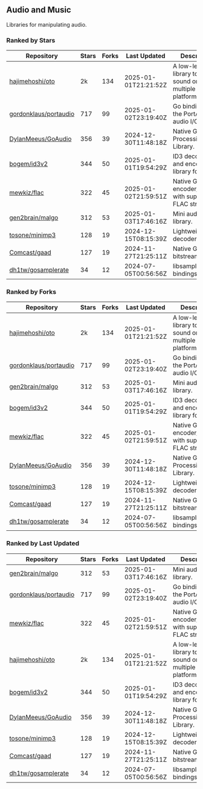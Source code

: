 ## Audio and Music

Libraries for manipulating audio.

### Ranked by Stars

| Repository | Stars | Forks | Last Updated | Description | 
|------------|-------|-------|--------------|-------------|
| [hajimehoshi/oto](https://github.com/hajimehoshi/oto) | 2k | 134 | 2025-01-01T21:21:52Z |  A low-level library to play sound on multiple platforms. |
| [gordonklaus/portaudio](https://github.com/gordonklaus/portaudio) | 717 | 99 | 2025-01-02T23:19:40Z |  Go bindings for the PortAudio audio I/O library. |
| [DylanMeeus/GoAudio](https://github.com/DylanMeeus/GoAudio) | 356 | 39 | 2024-12-30T11:48:18Z |  Native Go Audio Processing Library. |
| [bogem/id3v2](https://github.com/bogem/id3v2) | 344 | 50 | 2025-01-01T19:54:29Z |  ID3 decoding and encoding library for Go. |
| [mewkiz/flac](https://github.com/mewkiz/flac) | 322 | 45 | 2025-01-02T21:59:51Z |  Native Go FLAC encoder/decoder with support for FLAC streams. |
| [gen2brain/malgo](https://github.com/gen2brain/malgo) | 312 | 53 | 2025-01-03T17:46:16Z |  Mini audio library. |
| [tosone/minimp3](https://github.com/tosone/minimp3) | 128 | 19 | 2024-12-15T08:15:39Z |  Lightweight MP3 decoder library. |
| [Comcast/gaad](https://github.com/Comcast/gaad) | 127 | 19 | 2024-11-27T21:25:11Z |  Native Go AAC bitstream parser. |
| [dh1tw/gosamplerate](https://github.com/dh1tw/gosamplerate) | 34 | 12 | 2024-07-05T00:56:56Z |  libsamplerate bindings for go. |

### Ranked by Forks

| Repository | Stars | Forks | Last Updated | Description | 
|------------|-------|-------|--------------|-------------|
| [hajimehoshi/oto](https://github.com/hajimehoshi/oto) | 2k | 134 | 2025-01-01T21:21:52Z |  A low-level library to play sound on multiple platforms. |
| [gordonklaus/portaudio](https://github.com/gordonklaus/portaudio) | 717 | 99 | 2025-01-02T23:19:40Z |  Go bindings for the PortAudio audio I/O library. |
| [gen2brain/malgo](https://github.com/gen2brain/malgo) | 312 | 53 | 2025-01-03T17:46:16Z |  Mini audio library. |
| [bogem/id3v2](https://github.com/bogem/id3v2) | 344 | 50 | 2025-01-01T19:54:29Z |  ID3 decoding and encoding library for Go. |
| [mewkiz/flac](https://github.com/mewkiz/flac) | 322 | 45 | 2025-01-02T21:59:51Z |  Native Go FLAC encoder/decoder with support for FLAC streams. |
| [DylanMeeus/GoAudio](https://github.com/DylanMeeus/GoAudio) | 356 | 39 | 2024-12-30T11:48:18Z |  Native Go Audio Processing Library. |
| [tosone/minimp3](https://github.com/tosone/minimp3) | 128 | 19 | 2024-12-15T08:15:39Z |  Lightweight MP3 decoder library. |
| [Comcast/gaad](https://github.com/Comcast/gaad) | 127 | 19 | 2024-11-27T21:25:11Z |  Native Go AAC bitstream parser. |
| [dh1tw/gosamplerate](https://github.com/dh1tw/gosamplerate) | 34 | 12 | 2024-07-05T00:56:56Z |  libsamplerate bindings for go. |

### Ranked by Last Updated

| Repository | Stars | Forks | Last Updated | Description | 
|------------|-------|-------|--------------|-------------|
| [gen2brain/malgo](https://github.com/gen2brain/malgo) | 312 | 53 | 2025-01-03T17:46:16Z |  Mini audio library. |
| [gordonklaus/portaudio](https://github.com/gordonklaus/portaudio) | 717 | 99 | 2025-01-02T23:19:40Z |  Go bindings for the PortAudio audio I/O library. |
| [mewkiz/flac](https://github.com/mewkiz/flac) | 322 | 45 | 2025-01-02T21:59:51Z |  Native Go FLAC encoder/decoder with support for FLAC streams. |
| [hajimehoshi/oto](https://github.com/hajimehoshi/oto) | 2k | 134 | 2025-01-01T21:21:52Z |  A low-level library to play sound on multiple platforms. |
| [bogem/id3v2](https://github.com/bogem/id3v2) | 344 | 50 | 2025-01-01T19:54:29Z |  ID3 decoding and encoding library for Go. |
| [DylanMeeus/GoAudio](https://github.com/DylanMeeus/GoAudio) | 356 | 39 | 2024-12-30T11:48:18Z |  Native Go Audio Processing Library. |
| [tosone/minimp3](https://github.com/tosone/minimp3) | 128 | 19 | 2024-12-15T08:15:39Z |  Lightweight MP3 decoder library. |
| [Comcast/gaad](https://github.com/Comcast/gaad) | 127 | 19 | 2024-11-27T21:25:11Z |  Native Go AAC bitstream parser. |
| [dh1tw/gosamplerate](https://github.com/dh1tw/gosamplerate) | 34 | 12 | 2024-07-05T00:56:56Z |  libsamplerate bindings for go. |

